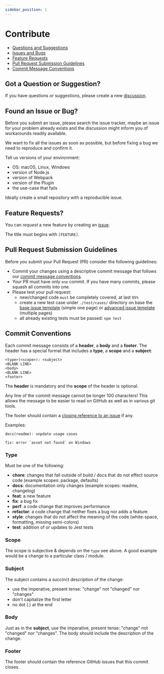 ```yaml
---
sidebar_position: 1
---
```


# Contribute

- [Questions and Suggestions](#question)
- [Issues and Bugs](#issue)
- [Feature Requests](#feature)
- [Pull Request Submission Guidelines](#submit-pr)
- [Commit Message Conventions](#commit)

## <a name="question"></a> Got a Question or Suggestion?

If you have questions or suggestions, please create a new [discussion](https://github.com/webdiscus/html-bundler-webpack-plugin/discussions).


## <a name="issue"></a> Found an Issue or Bug?

Before you submit an issue, please search the issue tracker,
maybe an issue for your problem already exists and the discussion might inform you of workarounds readily available.

We want to fix all the issues as soon as possible, but before fixing a bug we need to reproduce and confirm it.

Tell us versions of your environment:

- OS: macOS, Linux, Windows
- version of Node.js
- version of Webpack
- version of the Plugin
- the use-case that fails

Ideally create a small repository with a reproducible issue.


## <a name="feature"></a> Feature Requests?

You can _request_ a new feature by creating an [issue](https://github.com/webdiscus/html-bundler-webpack-plugin/issues).

The title must begins with `[FEATURE]`.


## <a name="submit-pr"></a> Pull Request Submission Guidelines

Before you submit your Pull Request (PR) consider the following guidelines:

- Commit your changes using a descriptive commit message that follows our [commit message conventions](#commit).
- Your PR must have only `one` commit. If you have many commits, please squash all commits into one.
- Please test your pull request:
  - new/changed code `must` be completely covered, at last `95%`
  - create a new test case under `./test/cases/` directory
    on base the [base issue template](https://github.com/webdiscus/html-bundler-webpack-plugin/tree/master/test/cases/issue-0-base-template) (simple one page)
    or [advanced issue template](https://github.com/webdiscus/html-bundler-webpack-plugin/tree/master/test/cases/issue-0-advanced-template) (multiple pages)
  - all already existing tests must be passed: `npm test`


## <a name="commit"></a> Commit Conventions

Each commit message consists of a **header**, a **body** and a **footer**. The header has a special
format that includes a **type**, a **scope** and a **subject**:

```
<type>(<scope>): <subject>
<BLANK LINE>
<body>
<BLANK LINE>
<footer>
```

The **header** is mandatory and the **scope** of the header is optional.

Any line of the commit message cannot be longer 100 characters! This allows the message to be easier
to read on GitHub as well as in various git tools.

The footer should contain a [closing reference to an issue](https://help.github.com/articles/closing-issues-via-commit-messages/) if any.

Examples:

```
docs(readme): unpdate usage cases
```

```
fix: error `asset not found` on Windows
```

### Type

Must be one of the following:

- **chore**: changes that fall outside of build / docs that do not effect source code (example scopes: package, defaults)
- **docs**: documentation only changes (example scopes: readme, changelog)
- **feat**: a new feature
- **fix**: a bug fix
- **perf**: a code change that improves performance
- **refactor**: a code change that neither fixes a bug nor adds a feature
- **style**: changes that do not affect the meaning of the code (white-space, formatting, missing semi-colons)
- **test**: addition of or updates to Jest tests

### Scope

The scope is subjective & depends on the `type` see above. A good example would be a change to a particular class / module.

### Subject

The subject contains a succinct description of the change:

- use the imperative, present tense: "change" not "changed" nor "changes"
- don't capitalize the first letter
- no dot (.) at the end

### Body

Just as in the **subject**, use the imperative, present tense: "change" not "changed" nor "changes".
The body should include the description of the change.

### Footer

The footer should contain the reference GitHub issues that this commit closes.
